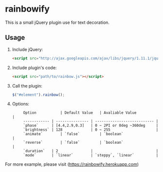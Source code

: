 # rainbowify
This is a small jQuery plugin use for text decoration. 

## Usage

1. Include jQuery:

	```html
	<script src="http://ajax.googleapis.com/ajax/libs/jquery/1.11.1/jquery.min.js"></script>
	```
2. Include plugin's code:

	```html
	<script src="path/to/rainbow.js"></script>
	```

3. Call the plugin:

	```javascript
	$("#element").rainbow();
	```
4. Options:

			Option  		 | Default Value   | Avaliable Value             |
			------------ | --------------- | --------------------------- |
			`phase`      | [4.4,2.9,0.3]   | 0 ~ 2PI or 0deg ~360deg     |
			`brightness` | 128             | 0 ~ 255                     |
			`animate`		 | `false`         | `boolean`                   |
			`reverse`		 | `false`         | `boolean`                   |
			`duration`   | 2               |                             |
			`mode`       | `linear`        | `steppy`, `linear`          |

For more example, please visit (https://rainbowify.herokuapp.com)